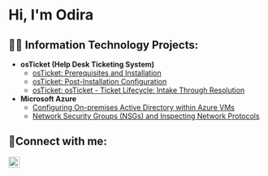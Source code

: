 <h1>Hi, I'm Odira

<h2>👨‍💻 Information Technology Projects:</h2>

- <b>osTicket (Help Desk Ticketing System)</b>
  - [osTicket: Prerequisites and Installation](https://github.com/odiraonodugo/osticket-prereqs)
  - [osTicket: Post-Installation Configuration](https://github.com/odiraonodugo/post-install-config)
  - [osTicket: osTicket - Ticket Lifecycle: Intake Through Resolution](https://github.com/odiraonodugo/ticket-lifecycle)
- <b>Microsoft Azure</b>
  - [Configuring On-premises Active Directory within Azure VMs](https://github.com/odiraonodugo/configure-ad)
  - [Network Security Groups (NSGs) and Inspecting Network Protocols](https://github.com/odiraonodugo/azure-network-protocols)

<h2>🤳Connect with me:</h2>


[<img align="left" alt="odiraonodugo | LinkedIn" width="22px" src="https://cdn.jsdelivr.net/npm/simple-icons@v3/icons/linkedin.svg" />][linkedin]


[linkedin]: https://www.linkedin.com/in/odira-onodugo-95284597
